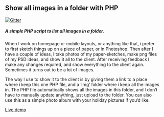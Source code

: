 Show all images in a folder with PHP
------------------------------------

[![Gitter](https://badges.gitter.im/Join%20Chat.svg)](https://gitter.im/mikelothar/show-all-images-in-a-folder-with-php?utm_source=badge&utm_medium=badge&utm_campaign=pr-badge&utm_content=badge)


##### A simple PHP script to list all images in a folder.

When I work on homepage or mobile layouts, or anything like that, i prefer to first sketch things up on a piece of paper, or in Photoshop. Then after I have a couple of ideas, I take photos of my paper-sketches, make png files of my PSD ideas, and show it all to the client. After receiving feedback I make any changes required, and show everything to the client again. Sometimes it turns out to be a lot of images.

The way I use to show it to the client is by giving them a link to a place where i keep this one PHP file, and a ‘img’ folder where i keep all the images in. The PHP file automatically shows all the images in this folder, and I don’t have to manually update anything, just upload to the folder. You can also use this as a simple photo album with your holiday pictures if you’d like.

[Live demo](http://pe.ngu.in/show-all-images-in-a-folder-with-php/)


